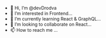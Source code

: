 - 👋 Hi, I’m @devDrodva
- 👀 I’m interested in Frontend...
- 🌱 I’m currently learning React & GraphQL...
- 💞️ I’m looking to collaborate on React...
- 📫 How to reach me ...

<!---
devDrodva/devDrodva is a ✨ special ✨ repository because its `README.md` (this file) appears on your GitHub profile.
You can click the Preview link to take a look at your changes.
--->
